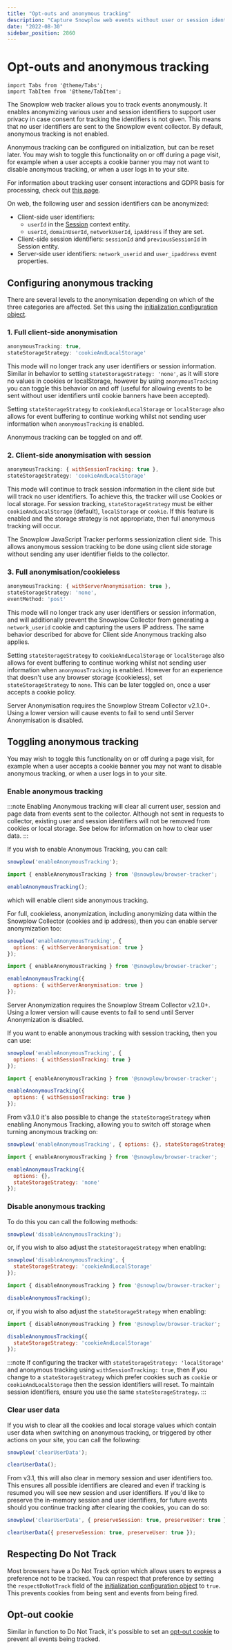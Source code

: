 ```yaml
---
title: "Opt-outs and anonymous tracking"
description: "Capture Snowplow web events without user or session identifiers, without IP addresses and without setting any cookies"
date: "2022-08-30"
sidebar_position: 2860
---
```


# Opt-outs and anonymous tracking

```mdx-code-block
import Tabs from '@theme/Tabs';
import TabItem from '@theme/TabItem';
```

The Snowplow web tracker allows you to track events anonymously. It enables anonymizing various user and session identifiers to support user privacy in case consent for tracking the identifiers is not given. This means that no user identifiers are sent to the Snowplow event collector. By default, anonymous tracking is not enabled.

Anonymous tracking can be configured on initialization, but can be reset later. You may wish to toggle this functionality on or off during a page visit, for example when a user accepts a cookie banner you may not want to disable anonymous tracking, or when a user logs in to your site.

For information about tracking user consent interactions and GDPR basis for processing, check out [this page](/docs/sources/trackers/web-trackers/tracking-events/consent-gdpr/index.md).

On web, the following user and session identifiers can be anonymized:

* Client-side user identifiers:
   * `userId` in the [Session](/docs/sources/trackers/web-trackers/tracking-events/session/index.md) context entity.
   * `userId`, `domainUserId`, `networkUserId`, `ipAddress` if they are set.
* Client-side session identifiers: `sessionId` and `previousSessionId` in Session entity.
* Server-side user identifiers: `network_userid` and `user_ipaddress` event properties.

## Configuring anonymous tracking

There are several levels to the anonymisation depending on which of the three categories are affected. Set this using the [initialization configuration object](/docs/sources/trackers/web-trackers/tracker-setup/initialization-options/index.md).

### 1. Full client-side anonymisation

```javascript
anonymousTracking: true,
stateStorageStrategy: 'cookieAndLocalStorage'
```

This mode will no longer track any user identifiers or session information. Similar in behavior to setting `stateStorageStrategy: 'none'`, as it will store no values in cookies or localStorage, however by using `anonymousTracking` you can toggle this behavior on and off (useful for allowing events to be sent without user identifiers until cookie banners have been accepted).

Setting `stateStorageStrategy` to `cookieAndLocalStorage` or `localStorage` also allows for event buffering to continue working whilst not sending user information when `anonymousTracking` is enabled.

Anonymous tracking can be toggled on and off.

### 2. Client-side anonymisation with session

```javascript
anonymousTracking: { withSessionTracking: true },
stateStorageStrategy: 'cookieAndLocalStorage'
```

This mode will continue to track session information in the client side but will track no user identifiers. To achieve this, the tracker will use Cookies or local storage. For session tracking, `stateStorageStrategy` must be either `cookieAndLocalStorage` (default), `localStorage` or `cookie`. If this feature is enabled and the storage strategy is not appropriate, then full anonymous tracking will occur.

The Snowplow JavaScript Tracker performs sessionization client side. This allows anonymous session tracking to be done using client side storage without sending any user identifier fields to the collector.

### 3. Full anonymisation/cookieless

```javascript
anonymousTracking: { withServerAnonymisation: true },
stateStorageStrategy: 'none',
eventMethod: 'post'
```

This mode will no longer track any user identifiers or session information, and will additionally prevent the Snowplow Collector from generating a `network_userid` cookie and capturing the users IP address. The same behavior described for above for Client side Anonymous tracking also applies.

Setting `stateStorageStrategy` to `cookieAndLocalStorage` or `localStorage` also allows for event buffering to continue working whilst not sending user information when `anonymousTracking` is enabled. However for an experience that doesn't use any browser storage (cookieless), set `stateStorageStrategy` to `none`. This can be later toggled on, once a user accepts a cookie policy.

Server Anonymisation requires the Snowplow Stream Collector v2.1.0+. Using a lower version will cause events to fail to send until Server Anonymisation is disabled.

## Toggling anonymous tracking

You may wish to toggle this functionality on or off during a page visit, for example when a user accepts a cookie banner you may not want to disable anonymous tracking, or when a user logs in to your site.

### Enable anonymous tracking

:::note
Enabling Anonymous tracking will clear all current user, session and page data from events sent to the collector. Although not sent in requests to collector, existing user and session identifiers will not be removed from cookies or local storage. See below for information on how to clear user data.
:::

If you wish to enable Anonymous Tracking, you can call:

<Tabs groupId="platform" queryString>
  <TabItem value="js" label="JavaScript (tag)" default>

```javascript
snowplow('enableAnonymousTracking');
```

  </TabItem>
  <TabItem value="browser" label="Browser (npm)">

```javascript
import { enableAnonymousTracking } from '@snowplow/browser-tracker';

enableAnonymousTracking();
```

  </TabItem>
</Tabs>

which will enable client side anonymous tracking.

For full, cookieless, anonymization, including anonymizing data within the Snowplow Collector (cookies and ip address), then you can enable server anonymization too:

<Tabs groupId="platform" queryString>
  <TabItem value="js" label="JavaScript (tag)" default>

```javascript
snowplow('enableAnonymousTracking', {
  options: { withServerAnonymisation: true }
});
```

  </TabItem>
  <TabItem value="browser" label="Browser (npm)">

```javascript
import { enableAnonymousTracking } from '@snowplow/browser-tracker';

enableAnonymousTracking({
  options: { withServerAnonymisation: true }
});
```

  </TabItem>
</Tabs>

Server Anonymization requires the Snowplow Stream Collector v2.1.0+. Using a lower version will cause events to fail to send until Server Anonymization is disabled.

If you want to enable anonymous tracking with session tracking, then you can use:

<Tabs groupId="platform" queryString>
  <TabItem value="js" label="JavaScript (tag)" default>

```javascript
snowplow('enableAnonymousTracking', {
  options: { withSessionTracking: true }
});
```

  </TabItem>
  <TabItem value="browser" label="Browser (npm)">

```javascript
import { enableAnonymousTracking } from '@snowplow/browser-tracker';

enableAnonymousTracking({
  options: { withSessionTracking: true }
});
```

  </TabItem>
</Tabs>

From v3.1.0 it's also possible to change the `stateStorageStrategy` when enabling Anonymous Tracking, allowing you to switch off storage when turning anonymous tracking on:

<Tabs groupId="platform" queryString>
  <TabItem value="js" label="JavaScript (tag)" default>

```javascript
snowplow('enableAnonymousTracking', { options: {}, stateStorageStrategy: 'none' }); // Available from v3.1.0
```

  </TabItem>
  <TabItem value="browser" label="Browser (npm)">

```javascript
import { enableAnonymousTracking } from '@snowplow/browser-tracker';

enableAnonymousTracking({
  options: {},
  stateStorageStrategy: 'none'
});
```

  </TabItem>
</Tabs>

### Disable anonymous tracking

To do this you can call the following methods:

<Tabs groupId="platform" queryString>
  <TabItem value="js" label="JavaScript (tag)" default>

```javascript
snowplow('disableAnonymousTracking');
```

or, if you wish to also adjust the `stateStorageStrategy` when enabling:

```javascript
snowplow('disableAnonymousTracking', {
  stateStorageStrategy: 'cookieAndLocalStorage'
});
```

  </TabItem>
  <TabItem value="browser" label="Browser (npm)">

```javascript
import { disableAnonymousTracking } from '@snowplow/browser-tracker';

disableAnonymousTracking();
```

or, if you wish to also adjust the `stateStorageStrategy` when enabling:

```javascript
import { disableAnonymousTracking } from '@snowplow/browser-tracker';

disableAnonymousTracking({
  stateStorageStrategy: 'cookieAndLocalStorage'
});
```

  </TabItem>
</Tabs>

:::note
If configuring the tracker with `stateStorageStrategy: 'localStorage'` and anonymous tracking using `withSessionTracking: true`, then if you change to a `stateStorageStrategy` which prefer cookies such as `cookie` or `cookieAndLocalStorage` then the session identifiers will reset. To maintain session identifiers, ensure you use the same `stateStorageStrategy`.
:::

### Clear user data

If you wish to clear all the cookies and local storage values which contain user data when switching on anonymous tracking, or triggered by other actions on your site, you can call the following:

<Tabs groupId="platform" queryString>
  <TabItem value="js" label="JavaScript (tag)" default>

```javascript
snowplow('clearUserData');
```

  </TabItem>
  <TabItem value="browser" label="Browser (npm)">

```javascript
clearUserData();
```

  </TabItem>
</Tabs>

From v3.1, this will also clear in memory session and user identifiers too. This ensures all possible identifiers are cleared and even if tracking is resumed you will see new session and user identifiers. If you'd like to preserve the in-memory session and user identifiers, for future events should you continue tracking after clearing the cookies, you can do so:

<Tabs groupId="platform" queryString>
  <TabItem value="js" label="JavaScript (tag)" default>

```javascript
snowplow('clearUserData', { preserveSession: true, preserveUser: true });
```

  </TabItem>
  <TabItem value="browser" label="Browser (npm)">

```javascript
clearUserData({ preserveSession: true, preserveUser: true });
```

  </TabItem>
</Tabs>

## Respecting Do Not Track

Most browsers have a Do Not Track option which allows users to express a preference not to be tracked. You can respect that preference by setting the `respectDoNotTrack` field of the [initialization configuration object](/docs/sources/trackers/web-trackers/tracker-setup/initialization-options/index.md) to `true`. This prevents cookies from being sent and events from being fired.

## Opt-out cookie

Similar in function to Do Not Track, it's possible to set an [opt-out cookie](/docs/sources/trackers/web-trackers/cookies-and-local-storage/index.md#opt-out-cookie) to prevent all events being tracked.
